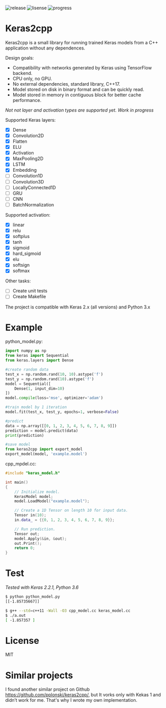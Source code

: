 
![release](https://img.shields.io/github/release/gosha20777/keras2cpp.svg?colorB=red) ![lisense](https://img.shields.io/github/license/gosha20777/keras2cpp.svg) ![progress](http://progressed.io/bar/68?title=progres)

# Keras2cpp

Keras2cpp is a small library for running trained Keras models from a C++ application without any dependences. 

Design goals:

- Compatibility with networks generated by Keras using TensorFlow backend.
- CPU only, no GPU.
- No external dependencies, standard library, C++17.
- Model stored on disk in binary format and can be quickly read.
- Model stored in memory in contiguous block for better cache performance.

*Not not layer and activation types are supported yet. Work in progress*

Supported Keras layers:
- [x] Dense
- [x] Convolution2D
- [x] Flatten
- [x] ELU
- [x] Activation
- [x] MaxPooling2D
- [x] LSTM
- [x] Embedding
- [ ] Convolution1D
- [ ] Convolution3D
- [ ] LocallyConnected1D
- [ ] GRU
- [ ] CNN
- [ ] BatchNormalization

Supported activation:
- [x] linear
- [x] relu
- [x] softplus
- [x] tanh
- [x] sigmoid
- [x] hard_sigmoid
- [x] elu
- [x] softsign
- [x] softmax

Other tasks:
- [ ] Create unit tests
- [ ] Create Makefile

The project is compatible with Keras 2.x (all versions) and Python 3.x

# Example

python_model.py:

```python
import numpy as np
from keras import Sequential
from keras.layers import Dense

#create random data
test_x = np.random.rand(10, 10).astype('f')
test_y = np.random.rand(10).astype('f')
model = Sequential([
    Dense(1, input_dim=10)
])
model.compile(loss='mse', optimizer='adam')

#train model by 1 iteration
model.fit(test_x, test_y, epochs=1, verbose=False)

#predict
data = np.array([[0, 1, 2, 3, 4, 5, 6, 7, 8, 9]])
prediction = model.predict(data)
print(prediction)

#save model
from keras2cpp import export_model
export_model(model, 'example.model')
```

cpp_mpdel.cc:

```c++
#include "keras_model.h"

int main() 
{
    // Initialize model.
    KerasModel model;
    model.LoadModel("example.model");

    // Create a 1D Tensor on length 10 for input data.
    Tensor in(10);
    in.data_ = {{0, 1, 2, 3, 4, 5, 6, 7, 8, 9}};

    // Run prediction.
    Tensor out;
    model.Apply(&in, &out);
    out.Print();
    return 0;
}
```

# Test

*Tested with Keras 2.2.1, Python 3.6*

```bash
$ python python_model.py
[[-1.85735667]]

$ g++ --std=c++11 -Wall -O3 cpp_model.cc keras_model.cc
$ ./a.out 
[ -1.857357 ]
```

# License

MIT

# Similar projects

I found another similar project on Github <https://github.com/pplonski/keras2cpp/>, but It vorks only with Kekas 1 and didn’t work for me.
That's why I wrote my own implementation.
